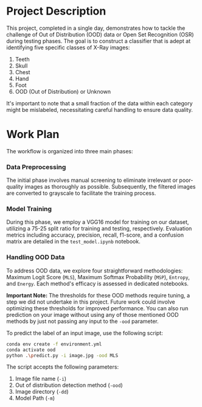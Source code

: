 # Project Description

This project, completed in a single day, demonstrates how to tackle the challenge of Out of Distribution (OOD) data or Open Set Recognition (OSR) during testing phases. The goal is to construct a classifier that is adept at identifying five specific classes of X-Ray images:
1. Teeth
2. Skull
3. Chest
4. Hand
5. Foot
6. OOD (Out of Distribution) or Unknown

It's important to note that a small fraction of the data within each category might be mislabeled, necessitating careful handling to ensure data quality.

# Work Plan

The workflow is organized into three main phases:

### Data Preprocessing

The initial phase involves manual screening to eliminate irrelevant or poor-quality images as thoroughly as possible. Subsequently, the filtered images are converted to grayscale to facilitate the training process.

### Model Training

During this phase, we employ a VGG16 model for training on our dataset, utilizing a 75-25 split ratio for training and testing, respectively. Evaluation metrics including accuracy, precision, recall, f1-score, and a confusion matrix are detailed in the `test_model.ipynb` notebook.

### Handling OOD Data

To address OOD data, we explore four straightforward methodologies: Maximum Logit Score (`MLS`), Maximum Softmax Probability (`MSP`), `Entropy`, and `Energy`. Each method's efficacy is assessed in dedicated notebooks.

**Important Note:** The thresholds for these OOD methods require tuning, a step we did not undertake in this project. Future work could involve optimizing these thresholds for improved performance.
You can also run prediction on your image without using any of those mentioned OOD methods by just not passing any input to the `-ood` parameter.

To predict the label of an input image, use the following script:

```bash
conda env create -f environment.yml
conda activate ood
python .\predict.py -i image.jpg -ood MLS
```

The script accepts the following parameters:

1. Image file name (`-i`)
2. Out of distribution detection method (`-ood`)
3. Image directory (`-dd`)
4. Model Path (`-m`)
